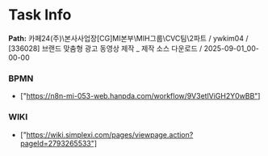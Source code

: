 # Task Info

**Path:** 카페24(주)\본사사업장\[CG]MI본부\MIH그룹\CVC팀\2파트 / ywkim04 / [336028] 브랜드 맞춤형 광고 동영상 제작 _ 제작 소스 다운로드 / 2025-09-01_00-00-00

### BPMN
- ["https://n8n-mi-053-web.hanpda.com/workflow/9V3etlViGH2Y0wBB"]

### WIKI
- ["https://wiki.simplexi.com/pages/viewpage.action?pageId=2793265533"]

